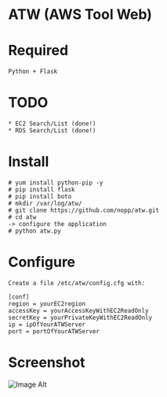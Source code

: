 # ATW (AWS Tool Web)

Required
========
	Python + Flask

TODO
====
	* EC2 Search/List (done!)
	* RDS Search/List (done!)

Install
=======
	# yum install python-pip -y
	# pip install flask
	# pip install boto
	# mkdir /var/log/atw/
	# git clone https://github.com/nopp/atw.git
	# cd atw
	-> configure the application
	# python atw.py

Configure
=========

	Create a file /etc/atw/config.cfg with:

	[conf]
	region = yourEC2region
	accessKey = yourAccessKeyWithEC2ReadOnly
	secretKey = yourPrivateKeyWithEC2ReadOnly
	ip = ipOfYourATWServer
	port = portOfYourATWServer

Screenshot
==========
![Image Alt](http://i59.tinypic.com/ftpp4m.png)

